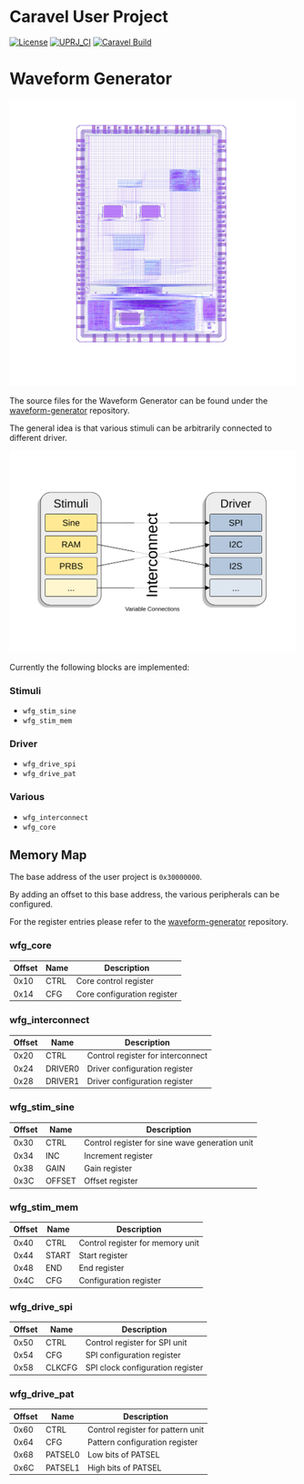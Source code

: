 # Caravel User Project

[![License](https://img.shields.io/badge/License-Apache%202.0-blue.svg)](https://opensource.org/licenses/Apache-2.0) [![UPRJ_CI](https://github.com/efabless/caravel_project_example/actions/workflows/user_project_ci.yml/badge.svg)](https://github.com/efabless/caravel_project_example/actions/workflows/user_project_ci.yml) [![Caravel Build](https://github.com/efabless/caravel_project_example/actions/workflows/caravel_build.yml/badge.svg)](https://github.com/efabless/caravel_project_example/actions/workflows/caravel_build.yml)

# Waveform Generator

![](img/caravel_07_07_small.png)

The source files for the Waveform Generator can be found under the [waveform-generator](https://github.com/semify-eda/waveform-generator) repository.

The general idea is that various stimuli can be arbitrarily connected to different driver.

![WFG block diagram](img/WFG.svg)

Currently the following blocks are implemented:

### Stimuli

- `wfg_stim_sine`
- `wfg_stim_mem`

### Driver

- `wfg_drive_spi`
- `wfg_drive_pat`

### Various

- `wfg_interconnect`
- `wfg_core`

## Memory Map

The base address of the user project is `0x30000000`.

By adding an offset to this base address, the various peripherals can be configured.

For the register entries please refer to the [waveform-generator](https://github.com/semify-eda/waveform-generator) repository.

### wfg_core

| Offset | Name   | Description                                    |
|--------|--------|------------------------------------------------|
| 0x10   | CTRL   | Core control register                          |
| 0x14   | CFG    | Core configuration register                    |

### wfg_interconnect

| Offset | Name   | Description                                    |
|--------|--------|------------------------------------------------|
| 0x20   | CTRL   | Control register for interconnect              |
| 0x24   | DRIVER0| Driver configuration register                  |
| 0x28   | DRIVER1| Driver configuration register                  |

### wfg_stim_sine

| Offset | Name   | Description                                    |
|--------|--------|------------------------------------------------|
| 0x30   | CTRL   | Control register for sine wave generation unit |
| 0x34   | INC    | Increment register                             |
| 0x38   | GAIN   | Gain register                                  |
| 0x3C   | OFFSET | Offset register                                |

### wfg_stim_mem

| Offset | Name   | Description                                    |
|--------|--------|------------------------------------------------|
| 0x40   | CTRL   | Control register for memory unit               |
| 0x44   | START  | Start register                                 |
| 0x48   | END    | End register                                   |
| 0x4C   | CFG    | Configuration register                         |

### wfg_drive_spi

| Offset | Name   | Description                                    |
|--------|--------|------------------------------------------------|
| 0x50   | CTRL   | Control register for SPI unit                  |
| 0x54   | CFG    | SPI configuration register                     |
| 0x58   | CLKCFG | SPI clock configuration register               |

### wfg_drive_pat

| Offset | Name   | Description                                    |
|--------|--------|------------------------------------------------|
| 0x60   | CTRL   | Control register for pattern unit              |
| 0x64   | CFG    | Pattern configuration register                 |
| 0x68   | PATSEL0| Low bits of PATSEL                             |
| 0x6C   | PATSEL1| High bits of PATSEL                            |

